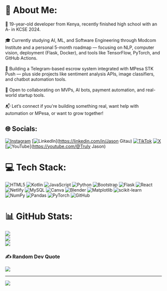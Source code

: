 # 💫 About Me:
🚀 19-year-old developer from Kenya, recently finished high school with an A- in KCSE 2024.<br><br>🎓 Currently studying AI, ML, and Software Engineering through Modcom Institute and a personal 5-month roadmap — focusing on NLP, computer vision, deployment (Flask, Docker), and tools like TensorFlow, PyTorch, and GitHub Actions.<br><br>🤖 Building a Telegram-based escrow system integrated with MPesa STK Push — plus side projects like sentiment analysis APIs, image classifiers, and chatbot automation tools.<br><br>🤝 Open to collaborating on MVPs, AI bots, payment automation, and real-world startup tools.<br><br>📬 Let’s connect if you're building something real, want help with automation or MPesa, or want to grow together!


## 🌐 Socials:
[![Instagram](https://img.shields.io/badge/Instagram-%23E4405F.svg?logo=Instagram&logoColor=white)](https://instagram.com/jason.mbugu_a) [![LinkedIn](https://img.shields.io/badge/LinkedIn-%230077B5.svg?logo=linkedin&logoColor=white)](https://linkedin.com/in/Jason Gitau) [![TikTok](https://img.shields.io/badge/TikTok-%23000000.svg?logo=TikTok&logoColor=white)](https://tiktok.com/@jason_gitau) [![X](https://img.shields.io/badge/X-black.svg?logo=X&logoColor=white)](https://x.com/@GitauJason) [![YouTube](https://img.shields.io/badge/YouTube-%23FF0000.svg?logo=YouTube&logoColor=white)](https://youtube.com/@Truly Jason) 

# 💻 Tech Stack:
![HTML5](https://img.shields.io/badge/html5-%23E34F26.svg?style=for-the-badge&logo=html5&logoColor=white) ![Kotlin](https://img.shields.io/badge/kotlin-%237F52FF.svg?style=for-the-badge&logo=kotlin&logoColor=white) ![JavaScript](https://img.shields.io/badge/javascript-%23323330.svg?style=for-the-badge&logo=javascript&logoColor=%23F7DF1E) ![Python](https://img.shields.io/badge/python-3670A0?style=for-the-badge&logo=python&logoColor=ffdd54) ![Bootstrap](https://img.shields.io/badge/bootstrap-%238511FA.svg?style=for-the-badge&logo=bootstrap&logoColor=white) ![Flask](https://img.shields.io/badge/flask-%23000.svg?style=for-the-badge&logo=flask&logoColor=white) ![React](https://img.shields.io/badge/react-%2320232a.svg?style=for-the-badge&logo=react&logoColor=%2361DAFB) ![Netlify](https://img.shields.io/badge/netlify-%23000000.svg?style=for-the-badge&logo=netlify&logoColor=#00C7B7) ![MySQL](https://img.shields.io/badge/mysql-4479A1.svg?style=for-the-badge&logo=mysql&logoColor=white) ![Canva](https://img.shields.io/badge/Canva-%2300C4CC.svg?style=for-the-badge&logo=Canva&logoColor=white) ![Blender](https://img.shields.io/badge/blender-%23F5792A.svg?style=for-the-badge&logo=blender&logoColor=white) ![Matplotlib](https://img.shields.io/badge/Matplotlib-%23ffffff.svg?style=for-the-badge&logo=Matplotlib&logoColor=black) ![scikit-learn](https://img.shields.io/badge/scikit--learn-%23F7931E.svg?style=for-the-badge&logo=scikit-learn&logoColor=white) ![NumPy](https://img.shields.io/badge/numpy-%23013243.svg?style=for-the-badge&logo=numpy&logoColor=white) ![Pandas](https://img.shields.io/badge/pandas-%23150458.svg?style=for-the-badge&logo=pandas&logoColor=white) ![PyTorch](https://img.shields.io/badge/PyTorch-%23EE4C2C.svg?style=for-the-badge&logo=PyTorch&logoColor=white) ![GitHub](https://img.shields.io/badge/github-%23121011.svg?style=for-the-badge&logo=github&logoColor=white)
# 📊 GitHub Stats:
![](https://github-readme-stats.vercel.app/api?username=Jason-Gitau&theme=gruvbox&hide_border=false&include_all_commits=true&count_private=false)<br/>
![](https://nirzak-streak-stats.vercel.app/?user=Jason-Gitau&theme=gruvbox&hide_border=false)<br/>
![](https://github-readme-stats.vercel.app/api/top-langs/?username=Jason-Gitau&theme=gruvbox&hide_border=false&include_all_commits=true&count_private=false&layout=compact)

### ✍️ Random Dev Quote
![](https://quotes-github-readme.vercel.app/api?type=horizontal&theme=radical)

---
[![](https://visitcount.itsvg.in/api?id=Jason-Gitau&icon=0&color=10)](https://visitcount.itsvg.in)

<!-- Proudly created with GPRM ( https://gprm.itsvg.in ) -->
